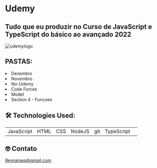 # Udemy
## Tudo que eu produzir no Curso de JavaScript e TypeScript do básico ao avançado 2022
![udemylogo](https://user-images.githubusercontent.com/90296084/201919200-5917e66f-e248-43b1-9088-8f59a93ded95.jpeg)

<h2>PASTAS: </h2>
<article>
<li>Dezembro</li>
<li>Novembro</li>
<li>No-Udemy</li>
<li>Code Forces</li>
<li>Model</li>
<li>Section 4 - Funcoes</li>
</article>

## 🛠 Technologies Used:

<table>
  <tr>
    <td>JavaScript</td>
    <td>HTML</td>
    <td>CSS</td>
    <td>NodeJS</td>
    <td>git</td>
    <td>TypeScript<td>
  </tr>
</table>


## 🤓 Contato 
Reynanwq@gmail.com